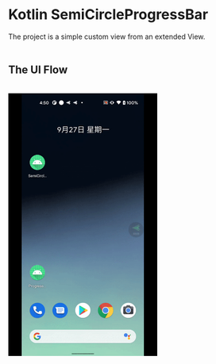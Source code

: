 # Kotlin SemiCircleProgressBar
The project is a simple custom view from an extended View.
<br><br>
## The UI Flow
<br>
<img src="https://github.com/KeithWang/Kotlin-SemiCircleProgressBar/blob/master/pic/flow.gif?raw=true" height="530" width="300" />
